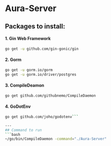 # Aura-Server

## Packages to install:
#### 1. Gin Web Framework 
```bash
go get -u github.com/gin-gonic/gin
```
#### 2. Gorm 
```bash
go get -u gorm.io/gorm
go get -u gorm.io/driver/postgres
```
#### 3. CompileDeamon
```bash
go get github.com/githubnemo/CompileDaemon
```
#### 4. GoDotEnv
```bash
go get github.com/joho/godotenv```

---
## Command to run
```bash
~/go/bin/CompileDaemon -command="./Aura-Server"
```